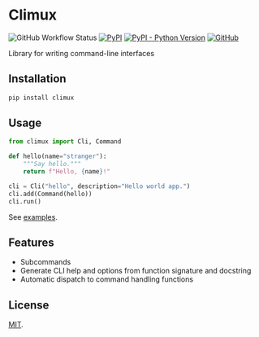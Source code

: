 Climux
======

![GitHub Workflow Status](https://img.shields.io/github/workflow/status/lggruspe/climux/Python%20package)
[![PyPI](https://img.shields.io/pypi/v/climux)](https://pypi.org/project/climux/)
[![PyPI - Python Version](https://img.shields.io/pypi/pyversions/climux)](https://pypi.org/project/climux/)
[![GitHub](https://img.shields.io/github/license/lggruspe/climux)](./LICENSE)

Library for writing command-line interfaces

Installation
------------

```bash
pip install climux
```

Usage
-----

```python
from climux import Cli, Command

def hello(name="stranger"):
    """Say hello."""
    return f"Hello, {name}!"

cli = Cli("hello", description="Hello world app.")
cli.add(Command(hello))
cli.run()
```

See [examples](./examples/).

Features
--------

- Subcommands
- Generate CLI help and options from function signature and docstring
- Automatic dispatch to command handling functions

License
-------

[MIT](./LICENSE).
